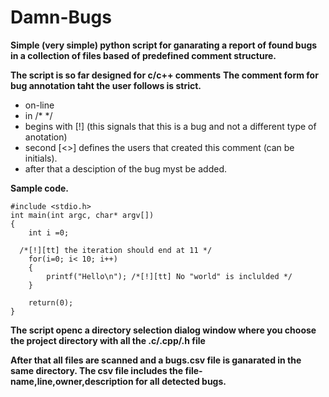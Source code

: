 # Damn-Bugs
**Simple (very simple) python script for ganarating a report of found bugs in a collection of files based of predefined comment structure.**

**The script is so far designed for c/c++ comments**
**The comment form for bug annotation taht the user follows is strict.**
* on-line
* in /* */
* begins with [!]  (this signals that this is a bug and not a different type of anotation)
* second [<>] defines the users that created this comment (can be initials).
* after that a desciption of the bug myst be added.

**Sample code.**
```
#include <stdio.h>
int main(int argc, char* argv[])
{
	int i =0;
  
  /*[!][tt] the iteration should end at 11 */
	for(i=0; i< 10; i++)
	{
		printf("Hello\n"); /*[!][tt] No "world" is inclulded */
	}
  
	return(0);
}
```

**The script  openc a directory selection dialog window where you choose the 
project directory with all the .c/.cpp/.h file**

**After that all files are scanned and a bugs.csv file is ganarated in the same directory. The csv file includes the file-name,line,owner,description for all detected bugs.**

